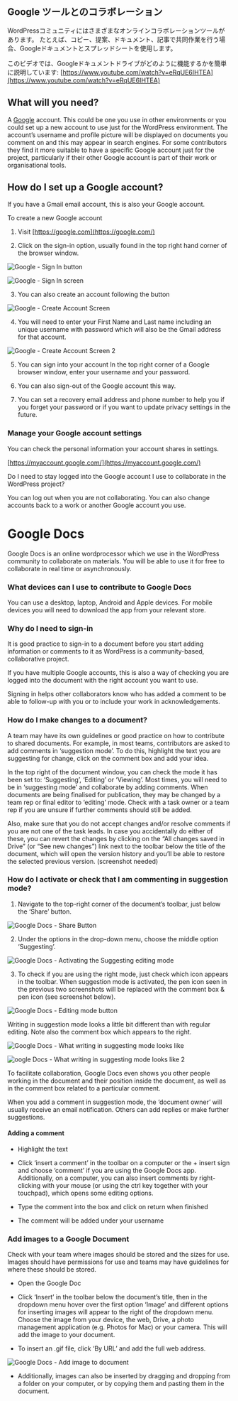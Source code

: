 ## Google ツールとのコラボレーション

  

WordPressコミュニティにはさまざまなオンラインコラボレーションツールがあります。 たとえば、コピー、提案、ドキュメント、記事で共同作業を行う場合、Googleドキュメントとスプレッドシートを使用します。

  

このビデオでは、Googleドキュメントドライブがどのように機能するかを簡単に説明しています: [https://www.youtube.com/watch?v=eRqUE6IHTEA](https://www.youtube.com/watch?v=eRqUE6IHTEA)

## What will you need?

A [Google](http://www.google.com/) account. This could be one you use in other environments or you could set up a new account to use just for the WordPress environment. The account’s username and profile picture will be displayed on documents you comment on and this may appear in search engines. For some contributors they find it more suitable to have a specific Google account just for the project, particularly if their other Google account is part of their work or organisational tools.

## How do I set up a Google account?

If you have a Gmail email account, this is also your Google account.

  

To create a new Google account

1.  Visit [https://google.com](https://google.com/)
    
2.  Click on the sign-in option, usually found in the top right hand corner of the browser window.
    

![Google - Sign In button](https://github.com/WordPress/contributor-day-handbook/blob/master/images/Google%20Docs%20-%20Sign%20In%20_en.png)

![Google - Sign In screen](https://github.com/WordPress/contributor-day-handbook/blob/master/images/Google%20Docs%20-%20Sign%20In%202_en.png)

3.  You can also create an account following the button
    

![Google - Create Account Screen](https://github.com/WordPress/contributor-day-handbook/blob/master/images/Google%20Docs%20-%20Create%20Account_en.png)

4.  You will need to enter your First Name and Last name including an unique username with password which will also be the Gmail address for that account.
    

![Google - Create Account Screen 2](https://github.com/WordPress/contributor-day-handbook/blob/master/images/Google%20Docs%20-%20Create%20Account%202_en.png)

5.  You can sign into your account In the top right corner of a Google browser window, enter your username and your password.
    
6.  You can also sign-out of the Google account this way.
    
7.  You can set a recovery email address and phone number to help you if you forget your password or if you want to update privacy settings in the future.
    

### Manage your Google account settings

You can check the personal information your account shares in settings.

[https://myaccount.google.com/](https://myaccount.google.com/)

  

Do I need to stay logged into the Google account I use to collaborate in the WordPress project?

You can log out when you are not collaborating. You can also change accounts back to a work or another Google account you use.

  
  

# Google Docs

Google Docs is an online wordprocessor which we use in the WordPress community to collaborate on materials. You will be able to use it for free to collaborate in real time or asynchronously.

### What devices can I use to contribute to Google Docs

You can use a desktop, laptop, Android and Apple devices. For mobile devices you will need to download the app from your relevant store.

### Why do I need to sign-in

It is good practice to sign-in to a document before you start adding information or comments to it as WordPress is a community-based, collaborative project.

  

If you have multiple Google accounts, this is also a way of checking you are logged into the document with the right account you want to use.

  

Signing in helps other collaborators know who has added a comment to be able to follow-up with you or to include your work in acknowledgements.

### How do I make changes to a document?

A team may have its own guidelines or good practice on how to contribute to shared documents. For example, in most teams, contributors are asked to add comments in ‘suggestion mode’. To do this, highlight the text you are suggesting for change, click on the comment box and add your idea.

  

In the top right of the document window, you can check the mode it has been set to: ‘Suggesting’, ‘Editing’ or ‘Viewing’. Most times, you will need to be in ‘suggesting mode’ and collaborate by adding comments. When documents are being finalised for publication, they may be changed by a team rep or final editor to ‘editing’ mode. Check with a task owner or a team rep if you are unsure if further comments should still be added.

  

Also, make sure that you do not accept changes and/or resolve comments if you are not one of the task leads. In case you accidentally do either of these, you can revert the changes by clicking on the “All changes saved in Drive” (or “See new changes”) link next to the toolbar below the title of the document, which will open the version history and you’ll be able to restore the selected previous version. (screenshot needed)

### How do I activate or check that I am commenting in suggestion mode?

  

1.  Navigate to the top-right corner of the document’s toolbar, just below the ‘Share’ button.
    

![Google Docs - Share Button](https://github.com/WordPress/contributor-day-handbook/blob/master/images/Google%20Docs%20-%20Share%20Button_en.png)

2.  Under the options in the drop-down menu, choose the middle option ‘Suggesting’.
    

![Google Docs - Activating the Suggesting editing mode](https://github.com/WordPress/contributor-day-handbook/blob/master/images/Google%20Docs%20-%20Edit%20Document%201_en.png)

3.  To check if you are using the right mode, just check which icon appears in the toolbar. When suggestion mode is activated, the pen icon seen in the previous two screenshots will be replaced with the comment box & pen icon (see screenshot below).
    

![Google Docs - Editing mode button](https://github.com/WordPress/contributor-day-handbook/blob/master/images/Google%20Docs%20-%20Edit%20Document%202_en.png)

  

Writing in suggestion mode looks a little bit different than with regular editing. Note also the comment box which appears to the right.

![Google Docs - What writing in suggesting mode looks like](https://github.com/WordPress/contributor-day-handbook/blob/master/images/Google%20Docs%20-%20Edit%20Document%203_en.png)

  

![oogle Docs - What writing in suggesting mode looks like 2](https://github.com/WordPress/contributor-day-handbook/blob/master/images/Google%20Docs%20-%20Edit%20Document%204_en.jpg)

  

To facilitate collaboration, Google Docs even shows you other people working in the document and their position inside the document, as well as in the comment box related to a particular comment.

  

When you add a comment in suggestion mode, the ‘document owner’ will usually receive an email notification. Others can add replies or make further suggestions.

  

#### Adding a comment

-   Highlight the text
    
-   Click ‘insert a comment’ in the toolbar on a computer or the + insert sign and choose ‘comment’ if you are using the Google Docs app. Additionally, on a computer, you can also insert comments by right-clicking with your mouse (or using the ctrl key together with your touchpad), which opens some editing options.
    
-   Type the comment into the box and click on return when finished
    
-   The comment will be added under your username
    

  

### Add images to a Google Document

Check with your team where images should be stored and the sizes for use. Images should have permissions for use and teams may have guidelines for where these should be stored.

-   Open the Google Doc
    
-   Click ‘Insert’ in the toolbar below the document’s title, then in the dropdown menu hover over the first option ‘Image’ and different options for inserting images will appear to the right of the dropdown menu. Choose the image from your device, the web, Drive, a photo management application (e.g. Photos for Mac) or your camera. This will add the image to your document.
    
-   To insert an .gif file, click ‘By URL’ and add the full web address.
    

![Google Docs - Add image to document](https://github.com/WordPress/contributor-day-handbook/blob/master/images/Google%20Docs%20-%20Add%20Image_en.png)

-   Additionally, images can also be inserted by dragging and dropping from a folder on your computer, or by copying them and pasting them in the document.

